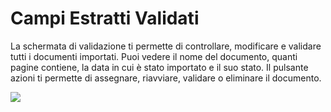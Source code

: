 # Campi Estratti Validati

La schermata di validazione ti permette di controllare, modificare e validare tutti i documenti importati. Puoi vedere il nome del documento, quanti pagine contiene, la data in cui è stato importato e il suo stato. Il pulsante azioni ti permette di assegnare, riavviare, validare o eliminare il documento.

![](https://lh7-us.googleusercontent.com/Qsuq276tKp5GdkYv3Jfcjqske-IBpS-KqAtYf4q5mwEy6SFbsl9hC4oC94m8jwgnAOmTT7uHn2RPen-rXLo6q0ya7tHsJxjr0dbBeLDx6dAnjF6B0czSDQJxdDhx-E7OZD6MFZh-237jAfPrgQF0wGQ)
